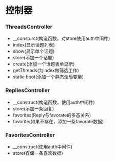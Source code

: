 # 控制器
### ThreadsController
* __consturct(构造函数，对store使用auth中间件)
* index(显示话题列表)
* show(显示单个话题)
* store(添加一个话题)
* create(添加一个话题表单显示)
* getThreads(为index做筛选工作)
* static boot(添加一个静态全局变量)

### RepliesController
* __construct(构造函数，使用auth中间件)
* store(添加一条回复)
* favorites(Reply与favorate的多态关系)
* favorite(如果不存在，添加一条favorate数据)

### FavoritesController
* __construct(使用auth中间件)
* store(存储一条喜欢数据)


